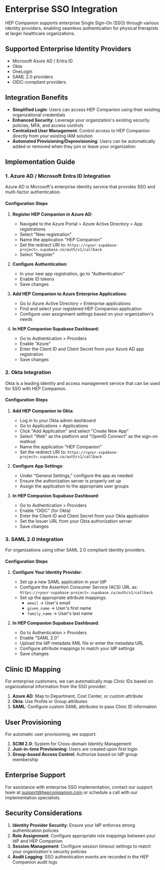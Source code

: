 # Enterprise SSO Integration

HEP Companion supports enterprise Single Sign-On (SSO) through various identity providers, enabling seamless authentication for physical therapists at larger healthcare organizations.

## Supported Enterprise Identity Providers

- Microsoft Azure AD / Entra ID
- Okta
- OneLogin
- SAML 2.0 providers
- OIDC-compliant providers

## Integration Benefits

- **Simplified Login**: Users can access HEP Companion using their existing organizational credentials
- **Enhanced Security**: Leverage your organization's existing security policies, MFA, and access controls
- **Centralized User Management**: Control access to HEP Companion directly from your existing IAM solution
- **Automated Provisioning/Deprovisioning**: Users can be automatically added or removed when they join or leave your organization

## Implementation Guide

### 1. Azure AD / Microsoft Entra ID Integration

Azure AD is Microsoft's enterprise identity service that provides SSO and multi-factor authentication.

#### Configuration Steps

1. **Register HEP Companion in Azure AD**:
   - Navigate to the Azure Portal > Azure Active Directory > App registrations
   - Select "New registration"
   - Name the application "HEP Companion"
   - Set the redirect URI to: `https://<your-supabase-project>.supabase.co/auth/v1/callback`
   - Select "Register"

2. **Configure Authentication**:
   - In your new app registration, go to "Authentication"
   - Enable ID tokens
   - Save changes

3. **Add HEP Companion to Azure Enterprise Applications**:
   - Go to Azure Active Directory > Enterprise applications
   - Find and select your registered HEP Companion application
   - Configure user assignment settings based on your organization's needs

4. **In HEP Companion Supabase Dashboard**:
   - Go to Authentication > Providers
   - Enable "Azure"
   - Enter the Client ID and Client Secret from your Azure AD app registration
   - Save changes

### 2. Okta Integration

Okta is a leading identity and access management service that can be used for SSO with HEP Companion.

#### Configuration Steps

1. **Add HEP Companion to Okta**:
   - Log in to your Okta admin dashboard
   - Go to Applications > Applications
   - Click "Add Application" and select "Create New App"
   - Select "Web" as the platform and "OpenID Connect" as the sign-on method
   - Name the application "HEP Companion"
   - Set the redirect URI to: `https://<your-supabase-project>.supabase.co/auth/v1/callback`

2. **Configure App Settings**:
   - Under "General Settings," configure the app as needed
   - Ensure the authorization server is properly set up
   - Assign the application to the appropriate user groups

3. **In HEP Companion Supabase Dashboard**:
   - Go to Authentication > Providers
   - Enable "OIDC" (for Okta)
   - Enter the Client ID and Client Secret from your Okta application
   - Set the Issuer URL from your Okta authorization server
   - Save changes

### 3. SAML 2.0 Integration

For organizations using other SAML 2.0 compliant identity providers.

#### Configuration Steps

1. **Configure Your Identity Provider**:
   - Set up a new SAML application in your IdP
   - Configure the Assertion Consumer Service (ACS) URL as:
     `https://<your-supabase-project>.supabase.co/auth/v1/callback`
   - Set up the appropriate attribute mappings:
     - `email` → User's email
     - `given_name` → User's first name
     - `family_name` → User's last name

2. **In HEP Companion Supabase Dashboard**:
   - Go to Authentication > Providers
   - Enable "SAML 2.0"
   - Upload the IdP metadata XML file or enter the metadata URL
   - Configure attribute mappings to match your IdP settings
   - Save changes

## Clinic ID Mapping

For enterprise customers, we can automatically map Clinic IDs based on organizational information from the SSO provider:

1. **Azure AD**: Map to Department, Cost Center, or custom attribute
2. **Okta**: Use Profile or Group attributes
3. **SAML**: Configure custom SAML attributes to pass Clinic ID information

## User Provisioning

For automatic user provisioning, we support:

1. **SCIM 2.0**: System for Cross-domain Identity Management
2. **Just-in-time Provisioning**: Users are created upon first login
3. **Group-based Access Control**: Authorize based on IdP group membership

## Enterprise Support

For assistance with enterprise SSO implementation, contact our support team at support@hepcompanion.com or schedule a call with our implementation specialists.

## Security Considerations

1. **Identity Provider Security**: Ensure your IdP enforces strong authentication policies
2. **Role Assignment**: Configure appropriate role mappings between your IdP and HEP Companion
3. **Session Management**: Configure session timeout settings to match your organization's security policies
4. **Audit Logging**: SSO authentication events are recorded in the HEP Companion audit logs 